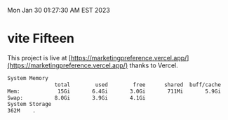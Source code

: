 Mon Jan 30 01:27:30 AM EST 2023

# vite Fifteen


This project is live at [https://marketingpreference.vercel.app/](https://marketingpreference.vercel.app/) thanks to Vercel.

```bash
System Memory
               total        used        free      shared  buff/cache   available
Mem:            15Gi       6.4Gi       3.0Gi       711Mi       5.9Gi       7.8Gi
Swap:          8.0Gi       3.9Gi       4.1Gi
System Storage
362M	.
